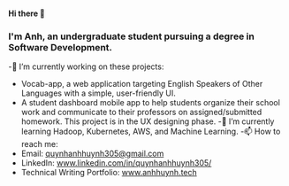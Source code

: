 #### Hi there 👋

<!--
**htqanh305/htqanh305** is a ✨ _special_ ✨ repository because its `README.md` (this file) appears on your GitHub profile.
-->

### I'm Anh, an undergraduate student pursuing a degree in Software Development. 

-🔭 I’m currently working on these projects:
   - Vocab-app, a web application targeting English Speakers of Other Languages with a simple, user-friendly UI.
   - A student dashboard mobile app to help students organize their school work and communicate to their professors on assigned/submitted homework. This project is in the UX designing phase. 
-🌱 I’m currently learning Hadoop, Kubernetes, AWS, and Machine Learning. 
-📫 How to reach me: 
  - Email: quynhanhhuynh305@gmail.com
  - LinkedIn: www.linkedin.com/in/quynhanhhuynh305/
  - Technical Writing Portfolio: www.anhhuynh.tech
